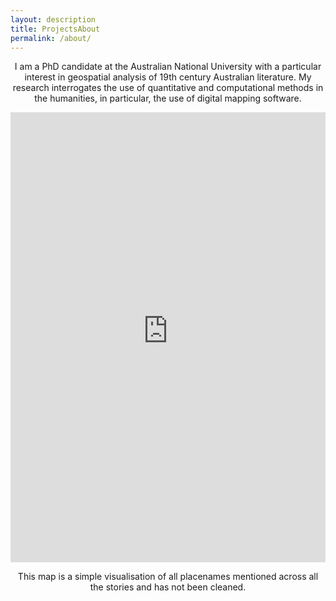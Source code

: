 ```yaml
---
layout: description
title: ProjectsAbout
permalink: /about/
---
```


<p style="text-align: center;">I am a PhD candidate at the Australian National University with a particular interest in geospatial analysis of 19th century Australian literature. My research interrogates the use of quantitative and computational methods in the humanities, in particular, the use of digital mapping software.</p>

<p style="text-align: center;"><iframe width="100%" height="720" frameborder="0" src="https://finnoscarmorgan.carto.com/builder/4d12d870-7ca4-42c5-8df7-766ce06dd159/embed" allowfullscreen webkitallowfullscreen mozallowfullscreen oallowfullscreen msallowfullscreen></iframe>

<p style="text-align: center;"> This map is a simple visualisation of all placenames mentioned across all the stories and has not been cleaned. </p> 